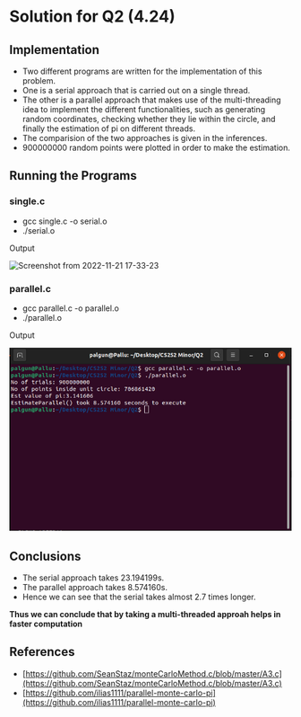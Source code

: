 # Solution for Q2 (4.24)

## Implementation
- Two different programs are written for the implementation of this problem.
- One is a serial approach that is carried out on a single thread.
- The other is a parallel approach that makes use of the multi-threading idea to implement the different functionalities, such as generating random      coordinates, checking whether they lie within the circle, and finally the estimation of pi on different threads.
- The comparision of the two approaches is given in the inferences.
- 900000000 random points were plotted in order to make the estimation.

## Running the Programs
### single.c
- gcc single.c -o serial.o
- ./serial.o

Output

![Screenshot from 2022-11-21 17-33-23](https://user-images.githubusercontent.com/79468881/202982289-a1a2a02e-cba1-4cac-82f3-4f47b7906c30.png)

### parallel.c
- gcc parallel.c -o parallel.o
- ./parallel.o

Output

 ![file:///home/palgun/Pictures/Screenshot%20from%202022-11-21%2017-34-32.png](Images/Screenshot%20from%202022-11-21%2017-34-32.png)

## Conclusions
- The serial approach takes 23.194199s.
- The parallel approach takes 8.574160s.
- Hence we can see that the serial takes almost 2.7 times longer.

**Thus we can conclude that by taking a multi-threaded approah helps in faster computation**

## References
- [https://github.com/SeanStaz/monteCarloMethod.c/blob/master/A3.c](https://github.com/SeanStaz/monteCarloMethod.c/blob/master/A3.c)
- [https://github.com/ilias1111/parallel-monte-carlo-pi](https://github.com/ilias1111/parallel-monte-carlo-pi)

